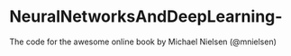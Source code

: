 # NeuralNetworksAndDeepLearning-
The code for the awesome online book by Michael Nielsen (@mnielsen) 
